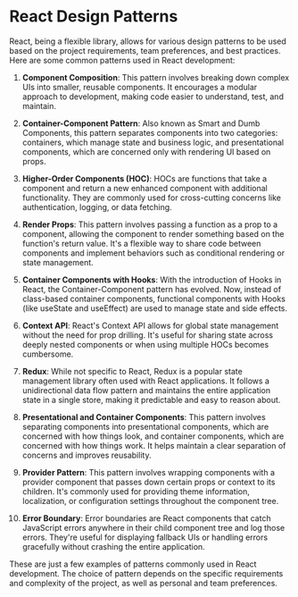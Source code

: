 # React Design Patterns

React, being a flexible library, allows for various design patterns to be used based on the project requirements, team preferences, and best practices. Here are some common patterns used in React development:

1. **Component Composition**: This pattern involves breaking down complex UIs into smaller, reusable components. It encourages a modular approach to development, making code easier to understand, test, and maintain.

2. **Container-Component Pattern**: Also known as Smart and Dumb Components, this pattern separates components into two categories: containers, which manage state and business logic, and presentational components, which are concerned only with rendering UI based on props.

3. **Higher-Order Components (HOC)**: HOCs are functions that take a component and return a new enhanced component with additional functionality. They are commonly used for cross-cutting concerns like authentication, logging, or data fetching.

4. **Render Props**: This pattern involves passing a function as a prop to a component, allowing the component to render something based on the function's return value. It's a flexible way to share code between components and implement behaviors such as conditional rendering or state management.

5. **Container Components with Hooks**: With the introduction of Hooks in React, the Container-Component pattern has evolved. Now, instead of class-based container components, functional components with Hooks (like useState and useEffect) are used to manage state and side effects.

6. **Context API**: React's Context API allows for global state management without the need for prop drilling. It's useful for sharing state across deeply nested components or when using multiple HOCs becomes cumbersome.

7. **Redux**: While not specific to React, Redux is a popular state management library often used with React applications. It follows a unidirectional data flow pattern and maintains the entire application state in a single store, making it predictable and easy to reason about.

8. **Presentational and Container Components**: This pattern involves separating components into presentational components, which are concerned with how things look, and container components, which are concerned with how things work. It helps maintain a clear separation of concerns and improves reusability.

9. **Provider Pattern**: This pattern involves wrapping components with a provider component that passes down certain props or context to its children. It's commonly used for providing theme information, localization, or configuration settings throughout the component tree.

10. **Error Boundary**: Error boundaries are React components that catch JavaScript errors anywhere in their child component tree and log those errors. They're useful for displaying fallback UIs or handling errors gracefully without crashing the entire application.

These are just a few examples of patterns commonly used in React development. The choice of pattern depends on the specific requirements and complexity of the project, as well as personal and team preferences.

